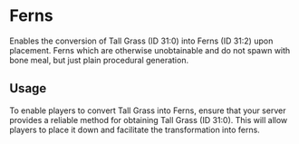 # Ferns
Enables the conversion of Tall Grass (ID 31:0) into Ferns (ID 31:2) upon placement. Ferns which are otherwise unobtainable and do not spawn with bone meal, but just plain procedural generation.

## Usage
To enable players to convert Tall Grass into Ferns, ensure that your server provides a reliable method for obtaining Tall Grass (ID 31:0). This will allow players to place it down and facilitate the transformation into ferns.